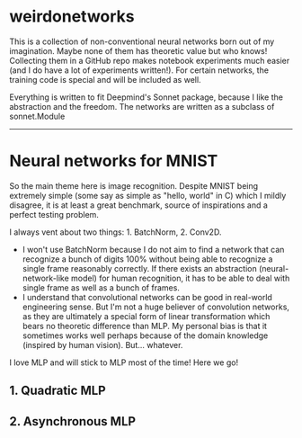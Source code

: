# weirdonetworks
This is a collection of non-conventional neural networks born out of my imagination. Maybe none of them has theoretic value but who knows! Collecting them in a GitHub repo makes notebook experiments much easier (and I do have a lot of experiments written!). For certain networks, the training code is special and will be included as well.

Everything is written to fit Deepmind's Sonnet package, because I like the abstraction and the freedom. The networks are written as a subclass of sonnet.Module

---
# Neural networks for MNIST
So the main theme here is image recognition. Despite MNIST being extremely simple (some say as simple as "hello, world" in C) which I mildly disagree, it is at least a great benchmark, source of inspirations and a perfect testing problem.

I always vent about two things: 1. BatchNorm, 2. Conv2D.
- I won't use BatchNorm because I do not aim to find a network that can recognize a bunch of digits 100% without being able to recognize a single frame reasonably correctly. If there exists an abstraction (neural-network-like model) for human recognition, it has to be able to deal with single frame as well as a bunch of frames.
- I understand that convolutional networks can be good in real-world engineering sense. But I'm not a huge believer of convolution networks, as they are ultimately a special form of linear transformation which bears no theoretic difference than MLP. My personal bias is that it sometimes works well perhaps because of the domain knowledge (inspired by human vision). But... whatever. 

I love MLP and will stick to MLP most of the time! Here we go!

## 1. Quadratic MLP

## 2. Asynchronous MLP
